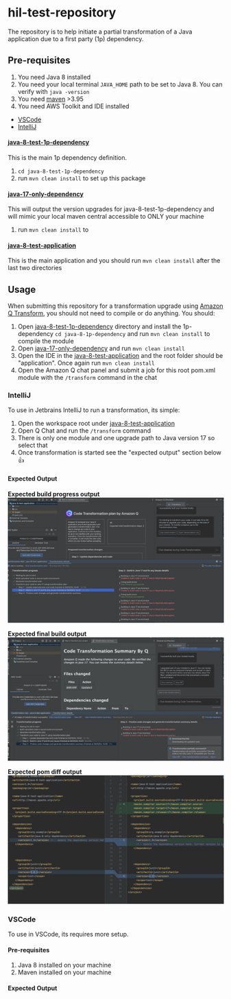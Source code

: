 # hil-test-repository

The repository is to help initiate a partial transformation of a Java application due to a first party (1p) dependency.

## Pre-requisites

1. You need Java 8 installed
2. You need your local terminal `JAVA_HOME` path to be set to Java 8. You can verify with `java -version`
3. You need [maven](https://maven.apache.org/) >3.95
4. You need AWS Toolkit and IDE installed
- [VSCode](https://aws.amazon.com/visualstudiocode/)
- [IntelliJ](https://docs.aws.amazon.com/toolkit-for-jetbrains/latest/userguide/welcome.html)


#### [java-8-test-1p-dependency](./java-8-test-1p-dependency/)

This is the main 1p dependency definition.

1. `cd java-8-test-1p-dependency`
2. run `mvn clean install` to set up this package

#### [java-17-only-dependency](./java-17-only-dependency/)

This will output the version upgrades for java-8-test-1p-dependency and will mimic your local maven central accessible to ONLY your machine

1. run `mvn clean install` to 

#### [java-8-test-application](./java-8-test-application/)

This is the main application and you should run `mvn clean install` after the last two directories

## Usage

When submitting this repository for a transformation upgrade using [Amazon Q Transform](https://docs.aws.amazon.com/amazonq/latest/qdeveloper-ug/code-transformation.html), you should not need to compile or do anything. You should:

1. Open [java-8-test-1p-dependency](./java-8-test-1p-dependency/) directory and install the 1p-dependency `cd java-8-1p-dependency` and run `mvn clean install` to compile the module
2. Open [java-17-only-dependency](./java-17-only-dependency/) and run `mvn clean install`
3. Open the IDE in the [java-8-test-application](./java-8-test-application/) and the root folder should be "application". Once again run `mvn clean install`
3. Open the Amazon Q chat panel and submit a job for this root pom.xml module with the `/transform` command in the chat

### IntelliJ

To use in Jetbrains IntelliJ to run a transformation, its simple:
1. Open the workspace root under [java-8-test-application](./java-8-test-application/)
2. Open Q Chat and run the `/transform` command
3. There is only one module and one upgrade path to Java version 17 so select that
4. Once transformation is started see the "expected output" section below 👍

#### Expected Output

**Expected build progress output**
![](./media/intellij-step-progress-output.png)

**Expected final build output**
![](./media/intellij-final-build-output.png)

**Expected pom diff output**
![](./media/intellij-pom-diff-output.png)

### VSCode

To use in VSCode, its requires more setup.

#### Pre-requisites
1. Java 8 installed on your machine
2. Maven installed on your machine

#### Expected Output

